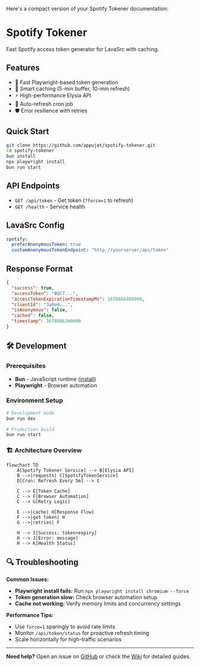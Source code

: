 Here's a compact version of your Spotify Tokener documentation:

# Spotify Tokener

Fast Spotify access token generator for LavaSrc with caching.

## Features
- 🚀 Fast Playwright-based token generation
- 💾 Smart caching (5-min buffer, 10-min refresh)
- ⚡ High-performance Elysia API
- 🔄 Auto-refresh cron job
- 🛡️ Error resilience with retries

## Quick Start
```bash
git clone https://github.com/appujet/spotify-tokener.git
cd spotify-tokener
bun install
npx playwright install
bun run start
```

## API Endpoints
- `GET /api/token` - Get token (`?force=1` to refresh)
- `GET /health` - Service health

## LavaSrc Config
```yaml
spotify:
  preferAnonymousToken: true
  customAnonymousTokenEndpoint: "http://yourserver/api/token"
```

## Response Format
```json
{
  "success": true,
  "accessToken": "BQC7...",
  "accessTokenExpirationTimestampMs": 1678886400000,
  "clientId": "3a0ed...",
  "isAnonymous": false,
  "cached": false,
  "timestamp": 1678886300000
}
```

## 🛠️ Development

### Prerequisites
- **Bun** - JavaScript runtime ([install](https://bun.sh))
- **Playwright** - Browser automation

### Environment Setup
```bash
# Development mode
bun run dev

# Production build
bun run start
```

### 🏗️ Architecture Overview

```mermaid
flowchart TD
    A[Spotify Tokener Service] --> B[Elysia API]
    B -->|requests| C[SpotifyTokenService]
    D[Cron: Refresh Every 5m] --> C
    
    C --> E[Token Cache]
    C --> F[Browser Automation]
    C --> G[Retry Logic]
    
    E -->|cache| H[Response Flow]
    F -->|get token| H
    G -->|retries| F
    
    H --> I[Success: token+expiry]
    H --> J[Error: message]
    H --> K[Health Status]
```


## 🔍 Troubleshooting

**Common Issues:**
- **Playwright install fails:** Run `npx playwright install chromium --force`
- **Token generation slow:** Check browser automation setup
- **Cache not working:** Verify memory limits and concurrency settings

**Performance Tips:**
- Use `force=1` sparingly to avoid rate limits
- Monitor `/api/token/status` for proactive refresh timing
- Scale horizontally for high-traffic scenarios

---

**Need help?** Open an issue on [GitHub](https://github.com/appujet/spotify-tokener/issues) or check the [Wiki](https://github.com/appujet/spotify-tokener/wiki) for detailed guides.